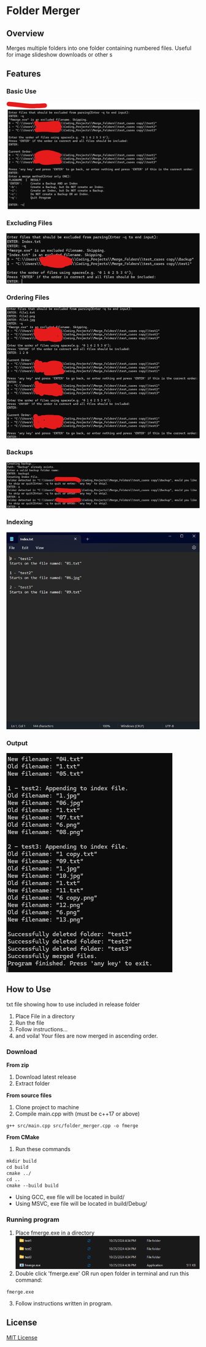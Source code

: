 # Folder Merger
## Overview
Merges multiple folders into one folder containing numbered files. Useful for image slideshow downloads or other s
## Features
### Basic Use
![BasicUse](example_images/overview.png)
### Excluding Files
![ExcludingFiles](example_images/excluding_files.png)
### Ordering Files
![Ordering](example_images/ordering.png)
### Backups
![Backups](example_images/backups.png)
### Indexing
![Indexing](example_images/indexing.png)
### Output
![Output](example_images/output.png)
<!--- ![alt text](https://github.com/[username]/[reponame]/blob/[branch]/image.jpg?raw=true) = Add Images With This Method--->

## How to Use
txt file showing how to use included in release folder

1. Place File in a directory
2. Run the file
3. Follow instructions...
4. and voila! Your files are now merged in ascending order.

### Download
**From zip**
1. Download latest release
2. Extract folder

**From source files**
1. Clone project to machine
2. Compile main.cpp with (must be c++17 or above)
```console
g++ src/main.cpp src/folder_merger.cpp -o fmerge
```

**From CMake**
1. Run these commands
```console
mkdir build
cd build
cmake ../
cd ..
cmake --build build
```
* Using GCC, exe file will be located in build/
* Using MSVC, exe file will be located in build/Debug/

### Running program
1. Place fmerge.exe in a directory
![WhereToPut](example_images/where_to_put.png)
2. Double click 'fmerge.exe' OR run open folder in terminal and run this command:
```console
fmerge.exe
```
3. Follow instructions written in program.

## License
[MIT License](https://github.com/BroknApples/Multi-Program-Runner-Script/blob/main/LICENSE.md)